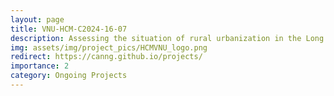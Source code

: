 ```yaml
---
layout: page
title: VNU-HCM-C2024-16-07
description: Assessing the situation of rural urbanization in the Long Xuyen Quadrangle under the impact of flood prevention dikes [2024-2025]
img: assets/img/project_pics/HCMVNU_logo.png
redirect: https://canng.github.io/projects/
importance: 2
category: Ongoing Projects
---
```




